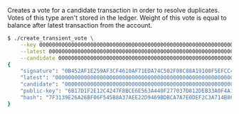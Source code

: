 Creates a vote for a candidate transaction in order to resolve duplicates.
Votes of this type aren't stored in the ledger.
Weight of this vote is equal to balance after latest transaction from the account.
```bash
$ ./create_transient_vote \
    --key 0000000000000000000000000000000000000000000000000000000000000001 \
    --latest 0000000000000000000000000000000000000000000000000000000000000000 \
    --candidate 0000000000000000000000000000000000000000000000000000000000000000
{
    "signature": "0B452AF1E259AF3CF4610AF71EDA74C502F08C88A19108F5EFCC4C33A29AB07FD6C3DFFE98E23BE8F53CA7EDB49006887880310CB4D2E47D489DA4F875E96DD2",
    "latest": "0000000000000000000000000000000000000000000000000000000000000000",
    "candidate": "0000000000000000000000000000000000000000000000000000000000000000",
    "public-key": "6B17D1F2E12C4247F8BCE6E563A440F277037D812DEB33A0F4A13945D898C2964FE342E2FE1A7F9B8EE7EB4A7C0F9E162BCE33576B315ECECBB6406837BF51F5",
    "hash": "7F3139E26A26BF06F545B8A37AEE22D9469BDBCA7A7E0DEF2C3A714B86207A44"
}
```
